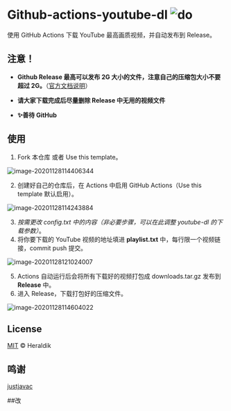 # Github-actions-youtube-dl ![do](https://github.com/Heraldik/github-actions-youtube-dl/workflows/do/badge.svg)

使用 GitHub Actions 下载 YouTube 最高画质视频，并自动发布到 Release。


## 注意！

- **Github Release 最高可以发布 2G 大小的文件，注意自己的压缩包大小不要超过 2G。**（[官方文档说明](https://docs.github.com/cn/free-pro-team@latest/github/managing-large-files/distributing-large-binaries)）

- **请大家下载完成后尽量删除 Release 中无用的视频文件**

- **✨善待 GitHub**

## 使用

1. Fork 本仓库 或者 Use this template。

![image-20201128114406344](README.assets/image-20201128114406344.png)

2. 创建好自己的仓库后，在 Actions 中启用 GitHub Actions（Use this template 默认启用）。

![image-20201128114243884](README.assets/image-20201128114243884.png)

3. *按需更改 config.txt 中的内容（非必要步骤，可以在此调整 youtube-dl 的下载参数）*。
4. 将你要下载的 YouTube 视频的地址填进 **playlist.txt** 中，每行限一个视频链接，commit push 提交。

![image-20201128121024007](README.assets/image-20201128121024007.png)

5. Actions 自动运行后会将所有下载好的视频打包成 downloads.tar.gz 发布到 **Release** 中。
6. 进入 Release，下载打包好的压缩文件。

![image-20201128114604022](README.assets/image-20201128114604022.png)

## License

[MIT](https://github.com/Heraldik/github-actions-youtube-dl/blob/main/LICENSE) © Heraldik

## 鸣谢

[justjavac](https://github.com/justjavac/github-actions-youtube-dl)


##改
